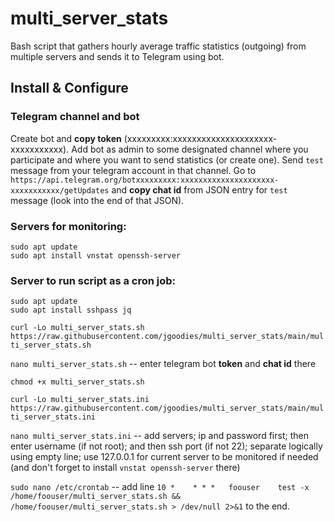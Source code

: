 # multi_server_stats
Bash script that gathers hourly average traffic statistics (outgoing) from multiple servers and sends it to Telegram using bot.

## Install & Configure

### Telegram channel and bot

Create bot and **copy token** (xxxxxxxxx:xxxxxxxxxxxxxxxxxxxxx-xxxxxxxxxxx). Add bot as admin to some designated channel where you participate and where you want to send statistics (or create one). Send `test` message from your telegram account in that channel. Go to `https://api.telegram.org/botxxxxxxxxx:xxxxxxxxxxxxxxxxxxxxx-xxxxxxxxxxx/getUpdates` and **copy chat id** from JSON entry for `test` message (look into the end of that JSON).

### Servers for monitoring:

```
sudo apt update
sudo apt install vnstat openssh-server
```

### Server to run script as a cron job:

```
sudo apt update
sudo apt install sshpass jq
```

`curl -Lo multi_server_stats.sh https://raw.githubusercontent.com/jgoodies/multi_server_stats/main/multi_server_stats.sh`

`nano multi_server_stats.sh` -- enter telegram bot **token** and **chat id** there

`chmod +x multi_server_stats.sh`

`curl -Lo multi_server_stats.ini https://raw.githubusercontent.com/jgoodies/multi_server_stats/main/multi_server_stats.ini`

`nano multi_server_stats.ini` -- add servers; ip and password first; then enter username (if not root); and then ssh port (if not 22); separate logically using empty line; use 127.0.0.1 for current server to be monitored if needed (and don't forget to install `vnstat openssh-server` there)

`sudo nano /etc/crontab` -- add line `10 *    * * *   foouser    test -x /home/foouser/multi_server_stats.sh && /home/foouser/multi_server_stats.sh > /dev/null 2>&1` to the end.
